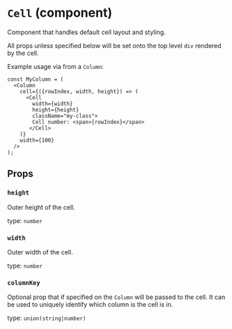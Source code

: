<!-- File generated from "src/FixedDataTableCellDefault.react.js" -->
`Cell` (component)
==================

Component that handles default cell layout and styling.

All props unless specified below will be set onto the top level `div`
rendered by the cell.

Example usage via from a `Column`:
```
const MyColumn = (
  <Column
    cell={({rowIndex, width, height}) => (
      <Cell
        width={width}
        height={height}
        className="my-class">
        Cell number: <span>{rowIndex}</span>
       </Cell>
    )}
    width={100}
  />
);
```

Props
-----

### `height`

Outer height of the cell.

type: `number`


### `width`

Outer width of the cell.

type: `number`


### `columnKey`

Optional prop that if specified on the `Column` will be passed to the
cell. It can be used to uniquely identify which column is the cell is in.

type: `union(string|number)`

